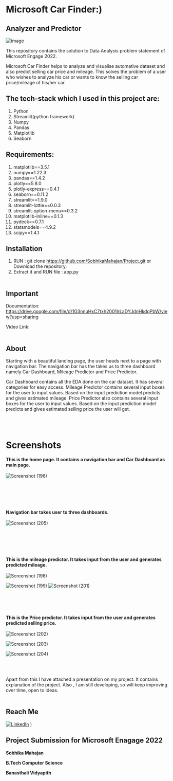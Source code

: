 # Microsoft Car Finder:)
## Analyzer and Predictor

<!-- ![image](https://user-images.githubusercontent.com/88205144/170847949-30f8e374-7971-44f9-8936-d933af066803.png) -->
![image](https://user-images.githubusercontent.com/88205144/170847940-7133e796-7019-4bbe-af43-ac61ed04da3b.png)

This repository contains the solution to Data Analysis problem statement of Microsoft Engage 2022.

Microsoft Car Finder helps to analyze and visualise automative dataset and also predict selling car price and mileage. This solves the problem of a user who wishes to analyze his car or wants to know the selling car price/mileage of his/her car.

## The tech-stack which I used in this project are:
1) Python
2) Streamlit(python framework)
3) Numpy
4) Pandas
5) Matplotlib
6) Seaborn

## Requirements:
1) matplotlib==3.5.1
2) numpy==1.22.3
3) pandas==1.4.2
4) plotly==5.8.0
5) plotly-express==0.4.1
6) seaborn==0.11.2
7) streamlit==1.9.0
8) streamlit-lottie==0.0.3
9) streamlit-option-menu==0.3.2
10) matplotlib-inline==0.1.3
11) pydeck==0.7.1
12) statsmodels==4.9.2
13) scipy==1.4.1

## Installation
1) RUN : git clone https://github.com/SobhikaMahajan/Project.git or Download the repository.
2) Extract it and RUN file : app.py
<br></br>

## Important
Documentation: https://drive.google.com/file/d/1G3nnuHxC7txh2001IrLaDYJdnHkdqPbW/view?usp=sharing

Video Link: 
<br></br>
## About
Starting with a beautiful landing page, the user heads next to a page with navigation bar. The navigation bar has the takes us to three dashboard namely Car Dashboard, Mileage Predictor and Price Predictor.

Car Dashboard contains all the EDA done on the car dataset. It has several categories for easy access.
Mileage Predictor contains several input boxes for the user to input values. Based on the input prediction model predicts and gives estimated mileage.
Price Predictor also contains several input boxes for the user to input values. Based on the input prediction model predicts and gives estimated selling price the user will get.

<br/><br/>
# Screenshots

**This is the home page. It contains a navigation bar and Car Dashboard as main page.**
<br/><br/>
![Screenshot (196)](https://user-images.githubusercontent.com/88205144/170859892-2abd8be4-515e-4a43-a920-9e7c3cd89564.png)


<br/><br/>
<br/><br/>

**Navigation bar takes user to three dashboards.**
<br/><br/>
![Screenshot (205)](https://user-images.githubusercontent.com/88205144/170859928-ce0b9ced-e409-41d0-8c03-1bdc94fb7e1e.png)

<br/><br/>
<br/><br/>

**This is the mileage predictor. It takes input from the user and generates predicted mileage.**
<br/><br/>
![Screenshot (198)](https://user-images.githubusercontent.com/88205144/170859933-7352929c-bd0d-437a-86e8-4da381c483b4.png)

![Screenshot (199)](https://user-images.githubusercontent.com/88205144/170859935-f63efb0d-ec21-485d-b929-adb76ea45047.png)
![Screenshot (201)](https://user-images.githubusercontent.com/88205144/170859965-498f8481-0ca5-4dd3-9466-e461102d9b63.png)

<br/><br/>
<br/><br/>
**This is the Price predictor. It takes input from the user and generates predicted selling price.**
<br/><br/>
![Screenshot (202)](https://user-images.githubusercontent.com/88205144/170859976-9022f258-779d-4260-8d96-dad0d20d6d8f.png)

![Screenshot (203)](https://user-images.githubusercontent.com/88205144/170860021-c0454763-0b00-45ee-87bd-bab1e831205f.png)


![Screenshot (204)](https://user-images.githubusercontent.com/88205144/170859982-f94e8d02-672f-4453-9a79-b710f6b3036e.png)

<br/><br/>

Apart from this I have attached a presentation on my project. It contains explanation of the project.
Also , I am still developing, so will keep improving over time, open to ideas.
<br/><br/>

## Reach Me
[![LinkedIn](https://img.shields.io/badge/LinkedIn-connect-blue.svg?logo=linkedin&logoColor=white)](https://www.linkedin.com/in/sobhika-mahajan-16776b1b8/) )


## Project Submission for Microsoft Enagage 2022
**Sobhika Mahajan**

**B.Tech Computer Science**

**Banasthali Vidyapith**
